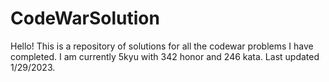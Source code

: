 # CodeWarSolution

Hello! This is a repository of solutions for all the codewar problems I have completed.
I am currently 5kyu with 342 honor and 246 kata. Last updated 1/29/2023.

